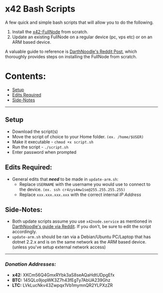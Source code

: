 # x42 Bash Scripts

A few quick and simple bash scripts that will allow you to do the following.

1. Install the [x42-FullNode](https://github.com/x42protocol/X42-FullNode) from scratch.
2. Update an existing FullNode on a regular device (pc, vps etc) or on an ARM based device.

A valuable guide to reference is [DarthNoodle's Reddit Post](https://www.reddit.com/r/x42/comments/akp6lp/creating_a_headless_staking_node_on_ubuntu_1804/), which thoroughly provides steps on installing the FullNode from scratch.

# Contents:
   * [Setup](#setup)
   * [Edits Required](#edits-required)
   * [Side-Notes](#side-notes)
___

## Setup
  * Download the script(s)
  * Move the script of choice to your Home folder. `(ex. /home/$USER)`
  * Make it executable - `chmod +x script.sh`
  * Run the script - `./script.sh`
  * Enter password when prompted

## Edits Required:
* General edits that _**need**_ to be made in `update-arm.sh`:
  * Replace `USERNAME` with the username you would use to connect to the device. `(ex. ssh cr4zys4mw1se@255.255.255.255)`
  * Replace `xxx.xxx.xxx.xxx` with the correct internal _IP Address_

## Side-Notes:
  * Both update scripts assume you use `x42node.service` as mentioned in [DarthNoodle's guide via Reddit](https://www.reddit.com/r/x42/comments/akp6lp/creating_a_headless_staking_node_on_ubuntu_1804/).
      If you don't, be sure to edit the script accordingly.
  * `update-arm.sh` should be ran via a Debian/Ubuntu PC/Laptop that has dotnet 2.2.x and is on the same network as the ARM based device. (unless you've setup external network access)

---

### *Donation Addresses:*
  * **x42:** XKCm56Q4GmxRYbk3aS8seAQaHdtUDpgEfx
  * **BTC:** 145QLo9jopWK3Z7h43fEgTy7AbUA239Ghz
  * **LTC:** LVkLucNkv43Zwpqx1Vb1mymnQR2YLPXzZR
